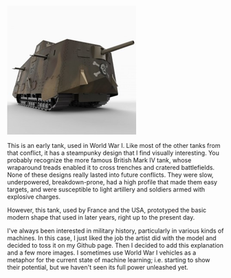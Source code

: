 ![](../images/a7v.jpg)

This is an early tank, used in World War I. Like most of the other tanks from that conflict, it has a steampunky design that I find visually interesting. You probably recognize the more famous British Mark IV tank, whose wraparound treads enabled it to cross trenches and cratered battlefields. None of these designs really lasted into future conflicts. They were slow, underpowered, breakdown-prone, had a high profile that made them easy targets, and were susceptible to light artillery and soldiers armed with explosive charges.

However, this tank, used by France and the USA, prototyped the basic modern shape that used in later years, right up to the present day.

I've always been interested in military history, particularly in various kinds of machines. In this case, I just liked the job the artist did with the model and decided to toss it on my Github page. Then I decided to add this explanation and a few more images. I sometimes use World War I vehicles as a metaphor for the current state of machine learning; i.e. starting to show their potential, but we haven't seen its full power unleashed yet.
